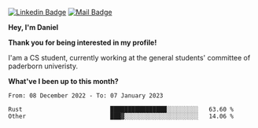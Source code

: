 [![Linkedin Badge](https://img.shields.io/badge/-LinkedIn-0e76a8?style=flat-square&logo=Linkedin&logoColor=white)](https://www.linkedin.com/in/daniel-negi-592ba3223/)
[![Mail Badge](https://img.shields.io/badge/Gmail-D14836?style=flat-square&logo=gmail&logoColor=white)](mailto:daniel.ravi.negi@googlemail.com)

**Hey, I'm Daniel**

**Thank you for being interested in my profile!**

I'am a CS student, currently working at the general students' committee of paderborn univeristy.

**What've I been up to this month?** 

<!--START_SECTION:waka-->

```text
From: 08 December 2022 - To: 07 January 2023

Rust                         ████████████████░░░░░░░░░   63.60 %
Other                        ███▓░░░░░░░░░░░░░░░░░░░░░   14.06 %
```

<!--END_SECTION:waka-->
